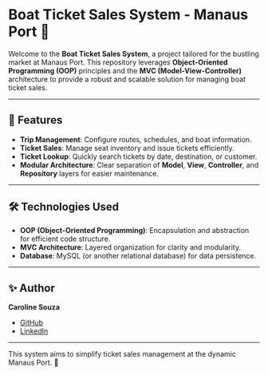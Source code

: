 # Boat Ticket Sales System - Manaus Port 🚢  

Welcome to the **Boat Ticket Sales System**, a project tailored for the bustling market at Manaus Port. This repository leverages **Object-Oriented Programming (OOP)** principles and the **MVC (Model-View-Controller)** architecture to provide a robust and scalable solution for managing boat ticket sales.

---

## 🌟 Features

- **Trip Management**: Configure routes, schedules, and boat information.
- **Ticket Sales**: Manage seat inventory and issue tickets efficiently.
- **Ticket Lookup**: Quickly search tickets by date, destination, or customer.
- **Modular Architecture**: Clear separation of **Model**, **View**, **Controller**, and **Repository** layers for easier maintenance.

---

## 🛠️ Technologies Used

- **OOP (Object-Oriented Programming)**: Encapsulation and abstraction for efficient code structure.
- **MVC Architecture**: Layered organization for clarity and modularity.
- **Database**: MySQL (or another relational database) for data persistence.

---

## ✨ Author

**Caroline Souza**  
- [GitHub](https://github.com/caahp)  
- [LinkedIn](https://linkedin.com/souzapcaroline)  

---

This system aims to simplify ticket sales management at the dynamic Manaus Port. 🚤
